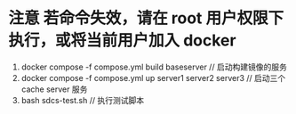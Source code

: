 # 注意 若命令失效，请在 root 用户权限下执行，或将当前用户加入 docker

1.  docker compose -f compose.yml build baseserver // 启动构建镜像的服务
2.  docker compose -f compose.yml up server1 server2 server3 // 启动三个 cache server 服务
3.  bash sdcs-test.sh // 执行测试脚本
